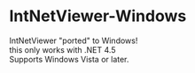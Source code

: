 # IntNetViewer-Windows
IntNetViewer "ported" to Windows!
<br>
this only works with .NET 4.5
<br>
Supports Windows Vista or later.
